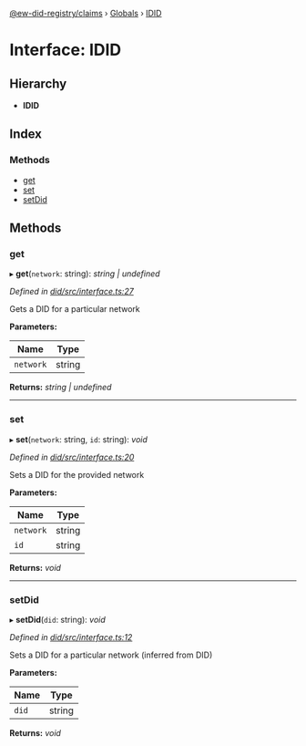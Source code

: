 [@ew-did-registry/claims](../README.md) › [Globals](../globals.md) › [IDID](idid.md)

# Interface: IDID

## Hierarchy

* **IDID**

## Index

### Methods

* [get](idid.md#get)
* [set](idid.md#set)
* [setDid](idid.md#setdid)

## Methods

###  get

▸ **get**(`network`: string): *string | undefined*

*Defined in [did/src/interface.ts:27](https://github.com/energywebfoundation/ew-did-registry/blob/4bbd80b/packages/did/src/interface.ts#L27)*

Gets a DID for a particular network

**Parameters:**

Name | Type |
------ | ------ |
`network` | string |

**Returns:** *string | undefined*

___

###  set

▸ **set**(`network`: string, `id`: string): *void*

*Defined in [did/src/interface.ts:20](https://github.com/energywebfoundation/ew-did-registry/blob/4bbd80b/packages/did/src/interface.ts#L20)*

Sets a DID for the provided network

**Parameters:**

Name | Type |
------ | ------ |
`network` | string |
`id` | string |

**Returns:** *void*

___

###  setDid

▸ **setDid**(`did`: string): *void*

*Defined in [did/src/interface.ts:12](https://github.com/energywebfoundation/ew-did-registry/blob/4bbd80b/packages/did/src/interface.ts#L12)*

Sets a DID for a particular network (inferred from DID)

**Parameters:**

Name | Type |
------ | ------ |
`did` | string |

**Returns:** *void*
